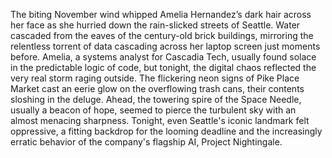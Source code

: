 The biting November wind whipped Amelia Hernandez’s dark hair across her face as she hurried down the rain-slicked streets of Seattle.  Water cascaded from the eaves of the century-old brick buildings, mirroring the relentless torrent of data cascading across her laptop screen just moments before.  Amelia, a systems analyst for Cascadia Tech, usually found solace in the predictable logic of code, but tonight, the digital chaos reflected the very real storm raging outside.  The flickering neon signs of Pike Place Market cast an eerie glow on the overflowing trash cans, their contents sloshing in the deluge.  Ahead, the towering spire of the Space Needle, usually a beacon of hope, seemed to pierce the turbulent sky with an almost menacing sharpness.  Tonight, even Seattle's iconic landmark felt oppressive, a fitting backdrop for the looming deadline and the increasingly erratic behavior of the company's flagship AI, Project Nightingale.
